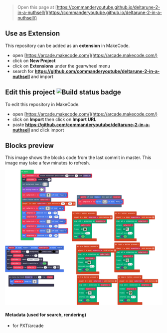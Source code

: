  


> Open this page at [https://commanderyoutube.github.io/deltarune-2-in-a-nuthsell/](https://commanderyoutube.github.io/deltarune-2-in-a-nuthsell/)

## Use as Extension

This repository can be added as an **extension** in MakeCode.

* open [https://arcade.makecode.com/](https://arcade.makecode.com/)
* click on **New Project**
* click on **Extensions** under the gearwheel menu
* search for **https://github.com/commanderyoutube/deltarune-2-in-a-nuthsell** and import

## Edit this project ![Build status badge](https://github.com/commanderyoutube/deltarune-2-in-a-nuthsell/workflows/MakeCode/badge.svg)

To edit this repository in MakeCode.

* open [https://arcade.makecode.com/](https://arcade.makecode.com/)
* click on **Import** then click on **Import URL**
* paste **https://github.com/commanderyoutube/deltarune-2-in-a-nuthsell** and click import

## Blocks preview

This image shows the blocks code from the last commit in master.
This image may take a few minutes to refresh.

![A rendered view of the blocks](https://github.com/commanderyoutube/deltarune-2-in-a-nuthsell/raw/master/.github/makecode/blocks.png)

#### Metadata (used for search, rendering)

* for PXT/arcade
<script src="https://makecode.com/gh-pages-embed.js"></script><script>makeCodeRender("{{ site.makecode.home_url }}", "{{ site.github.owner_name }}/{{ site.github.repository_name }}");</script>
